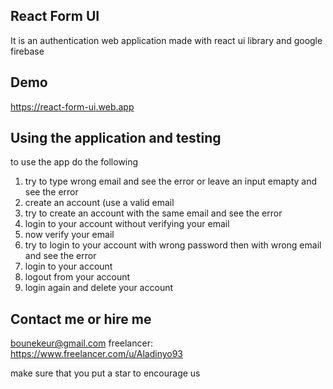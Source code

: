 ## React Form UI
It is an authentication web application made with react ui library and google firebase

## Demo
https://react-form-ui.web.app

## Using the application and testing
to use the app do the following

1. try to type wrong email and see the error or leave an input emapty and see the error
2. create an account (use a valid email
3. try to create an account with the same email and see the error
4. login to your account without verifying your email
5. now verify your email
6. try to login to your account with wrong password then with wrong email and see the error
7. login to your account
8. logout from your account
9. login again and delete your account

## Contact me or hire me
bounekeur@gmail.com
freelancer: https://www.freelancer.com/u/Aladinyo93

make sure that you put a star to encourage us
